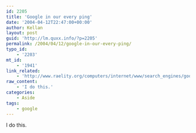 ```yaml
---
id: 2205
title: 'Google in our every ping'
date: '2004-04-12T22:47:00+00:00'
author: Kellan
layout: post
guid: 'http://lm.quxx.info/?p=2205'
permalink: /2004/04/12/google-in-our-every-ping/
typo_id:
    - '2203'
mt_id:
    - '1941'
link_related:
    - 'http://www.raelity.org/computers/internet/www/search_engines/google/ping_google_com.html'
raw_content:
    - 'I do this.'
categories:
    - Aside
tags:
    - google
---
```


I do this.